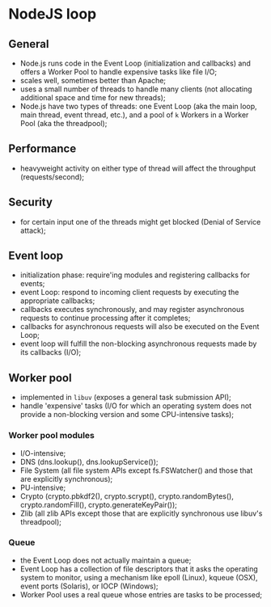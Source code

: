 # NodeJS loop

## General

- Node.js runs code in the Event Loop (initialization and callbacks) and offers a Worker Pool to handle expensive tasks like file I/O;
- scales well, sometimes better than Apache;
- uses a small number of threads to handle many clients (not allocating additional space and time for new threads);
- Node.js have two types of threads: one Event Loop (aka the main loop, main thread, event thread, etc.), and a pool of `k` Workers in a Worker Pool (aka the threadpool);

## Performance

- heavyweight activity on either type of thread will affect the throughput (requests/second);

## Security

- for certain input one of the threads might get blocked (Denial of Service attack);

## Event loop

- initialization phase: require'ing modules and registering callbacks for events;
- event Loop: respond to incoming client requests by executing the appropriate callbacks;
- callbacks executes synchronously, and may register asynchronous requests to continue processing after it completes;
- callbacks for asynchronous requests will also be executed on the Event Loop;
- event loop will fulfill the non-blocking asynchronous requests made by its callbacks (I/O);

## Worker pool

- implemented in `libuv` (exposes a general task submission API);
- handle 'expensive' tasks (I/O for which an operating system does not provide a non-blocking version and some CPU-intensive tasks);

### Worker pool modules

- I/O-intensive;
- DNS (dns.lookup(), dns.lookupService());
- File System (all file system APIs except fs.FSWatcher() and those that are explicitly synchronous);
- PU-intensive;
- Crypto (crypto.pbkdf2(), crypto.scrypt(), crypto.randomBytes(), crypto.randomFill(), crypto.generateKeyPair());
- Zlib (all zlib APIs except those that are explicitly synchronous use libuv's threadpool);

### Queue

- the Event Loop does not actually maintain a queue;
- Event Loop has a collection of file descriptors that it asks the operating system to monitor, using a mechanism like epoll (Linux), kqueue (OSX), event ports (Solaris), or IOCP (Windows);
- Worker Pool uses a real queue whose entries are tasks to be processed;
